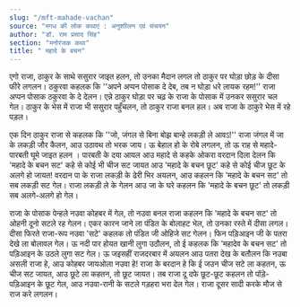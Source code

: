 ```yaml
---
slug: "/mft-mahade-vachan"
source: "मगध की लोक कथाएं : अनुशाीलन एवं संचयन"
author: "डॉ. राम प्रसाद सिंह"
section: "मनोरंजक कथा"
title: " महादे के बचन"
---
```

एगो राजा, ठाकुर के साथे ससुरार जाइत हलन, तो उनका मैदान लगल तो ठाकुर पर घोड़ा छोड़ के दीसा फीरे लगलन। ठकुरवा कहलक कि ''अपने अप्पन पोसाक दे देब, तब न घोड़ा धरे लायक रहम!'' राजा अप्पन पोसाक ठकुरवा के दे देलन। एन्ने ठाकुर घोड़ा पर चढ़ के राजा के पोसाक में उनकर ससुरार चल गेल। ठाकुर के भेस में राजा भी ससुरार पहुँचलन, तो ठाकुर राजा बनल हल। अब राजा के ठाकुरे भेस में रहे पड़ल। 

एक दिन ठाकुर राजा से कहलक कि ''जो, जंगल से बिना बोझ बान्हे लकड़ी ले आवऽ!'' राजा जंगल में जा के लकड़ी जौर कैलन, आउ उठावथ तो भरक जाय। ऊ बेहाल हो के रोबे लगलन, तो ऊ राह से महादे-पारबती घूमे जाइत हलन । पारबती के दया आयल आउ महादे से कहके ओकरा वरदान दिला देलन कि 'महादे के बचन सट' कहे से कोई भी चीज सट जायत आउ 'महादे के बचन छूट' कहे से कोई चीज छूट के अलगे हो जायत! वरदान पा के राजा लकड़ी के ढेरी भिर अयलन, आउ कहलन कि 'महादे के बचन सट' तो सब लकड़ी सट गेल। राजा लकड़ी ले के गेलन आउ जा के घरे कहलन कि 'महादे के बचन छूट' तो लकड़ी सब अलगे-अलगे हो गेल। 

राजा के पोसाक पेन्हले नउवा कोहबर में गेल, तो नउवा बनल राजा कहलन कि 'महादे के बचन सट' तो ओहनी दूनो सटले रह गेलन। एकर कारन जाने ला पंडित के बोलाहट भेल, तो उनका रस्ते में दीसा लगल। दीसा फिरते राजा-रूप नउवा 'सटे' कहलक तो पंडित जी ओहिजे सट गेलन। फिन पड़िआइन जी के पतरा देखे ला बोलावल गेल। ऊ नदी पार होयत खानी लुगा उठौलन, तो ई कहलक कि 'महादेव के बचन सट' तो पड़िआइन के उठले लुगा सट गेल। ऊ जइसहीं राजदरबार में अयलन आउ पतरा देख के बतौलन कि नउबा असली राजा हे, आउ कोहबर जायओला नउवा हे! राजा के बरदान हे कि ई जउन चीज सटे ला कहतन, ऊ चीज सट जायत, आउ छूटे ला कहतन, तो छूट जायत। तब राजा दू दफे छूट-छूट कहलन तो पॉड़े-पड़िआइन के छूट गेल, आउ नउवा-रानी के सटले गड़हरा भरा देल गेल। राजा दूसर सादी करके मौज से राज करे लगलन। 

